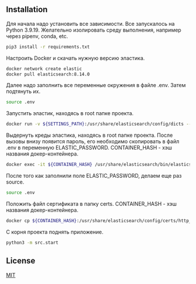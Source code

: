 ## Installation

Для начала надо установить все зависимости. Все запускалось на Python 3.9.19. Желательно изолировать среду выполнения, например через pipenv, conda, etc.

```bash
pip3 install -r requirements.txt
```

Настроить Docker и скачать нужную версию эластика.

```bash
docker network create elastic
docker pull elasticsearch:8.14.0
```

Далее надо заполнить все переменные окружения в файле .env. Затем подтянуть их.

```bash
source .env
```

Запустить эластик, находясь в root папке проекта.

```bash
docker run -v ${SETTINGS_PATH}:/usr/share/elasticsearch/config/dicts --name elastic_${NAME} -p ${ELASTIC_PORT}:9200 -e "discovery.type=single-node" -e ES_JAVA_OPTS="-Xms1g -Xmx1g" elasticsearch:8.14.0
```

Выдернуть креды эластика, находясь в root папке проекта. После вызовы внизу появится пароль, его необходимо скопировать в файл .env в переменную ELASTIC_PASSWORD. CONTAINER_HASH - хэш названия докер-контейнера.

```bash
docker exec -it ${CONTAINER_HASH} /usr/share/elasticsearch/bin/elasticsearch-reset-password -u elastic
```

После того как заполнили поле ELASTIC_PASSWORD, делаем еще раз source.

```bash
source .env
```

Положить файл сертификата в папку certs. CONTAINER_HASH - хэш названия докер-контейнера.

```bash
docker cp ${CONTAINER_HASH}:/usr/share/elasticsearch/config/certs/http_ca.crt ./src/elastic/certs/
```

С корня проекта поднять приложение.
```bash
python3 -m src.start
```

## License

[MIT](https://choosealicense.com/licenses/mit/)